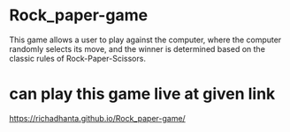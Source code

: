 # Rock_paper-game
This game allows a user to play against the computer, where the computer randomly selects its move, and the winner is determined based on the classic rules of Rock-Paper-Scissors.

# can play this game live at given link
https://richadhanta.github.io/Rock_paper-game/
